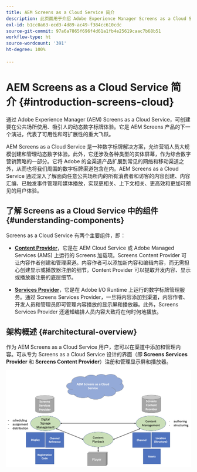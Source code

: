 ```yaml
---
title: AEM Screens as a Cloud Service 简介
description: 此页面用于介绍 Adobe Experience Manager Screens as a Cloud Service。
exl-id: b1cc0a63-ecd3-4d89-ac49-f384cc610cdc
source-git-commit: 97a6a7865f696f4d61a1fb4e25619caac7b68b51
workflow-type: ht
source-wordcount: '391'
ht-degree: 100%

---
```


# AEM Screens as a Cloud Service 简介 {#introduction-screens-cloud}

通过 Adobe Experience Manager (AEM) Screens as a Cloud Service，可创建要在公共场所使用、吸引人的动态数字标牌体验。它是 AEM Screens 产品的下一个演进，代表了可用性和可扩展性的重大飞跃。

AEM Screens as a Cloud Service 是一种数字标牌解决方案，允许营销人员大规模创建和管理动态数字体验。此外，它还涉及各种类型的实体屏幕，作为综合数字营销策略的一部分。它将 Adobe 的全渠道产品扩展到常见的网络和移动渠道之外，从而也将我们周围的数字标牌渠道包含在内。AEM Screens as a Cloud Service 通过深入了解面向任意公共场所内的所有消费者和访客的内容创建、内容汇编、已触发事件管理和媒体播放，实现更相关、上下文相关、更高效和更加可预见的用户体验。

## 了解 Screens as a Cloud Service 中的组件 {#understanding-components}

Screens as a Cloud Service 有两个主要组件，即：

* **[Content Provider](https://experienceleague.adobe.com/docs/experience-manager-cloud-service/content/screens-as-cloud-service/configure-screens-cloud/using-screens-content-provider.html?lang=zh-Hans)**，它是在 AEM Cloud Service 或 Adobe Managed Services (AMS) 上运行的 Screens 加载项。Screens Content Provider 可让内容作者创建和管理渠道。内容作者可以添加新内容和编辑内容，而无需担心创建显示或播放器注册的细节。Content Provider 可以提取开发内容、显示或播放器注册的底层细节。

* **[Services Provider](https://experienceleague.adobe.com/docs/experience-manager-cloud-service/content/screens-as-cloud-service/configure-screens-cloud/navigating-to-screens-services-provider.html?lang=zh-Hans)**，它是在 Adobe I/O Runtime 上运行的数字标牌管理服务。通过 Screens Services Provider，一旦将内容添加到渠道，内容作者、开发人员和管理员即可管理内容播放的显示屏和播放器。此外，Screens Services Provider 还通知编排人员内容大致将在何时何地播放。


## 架构概述 {#architectural-overview}

作为 AEM Screens as a Cloud Service 用户，您可以在渠道中添加和管理内容。可从专为 Screens as a Cloud Service 设计的界面（即 **Screens Services Provider** 和 **Screens Content Provider**）注册和管理显示屏和播放器。

![图像](/help/screens-cloud/assets/architecture-screenscloud.png)
